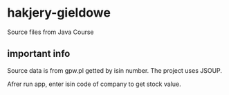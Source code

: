 # hakjery-gieldowe
Source files from Java Course

## important info
Source data is from gpw.pl getted by isin number. 
The project uses JSOUP.

Afrer run app, enter isin code of company to get stock value.